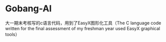 # Gobang-AI
大一期末考核写的c语言代码，用到了EasyX图形化工具（The C language code written for the final assessment of my freshman year used EasyX graphical tools）
